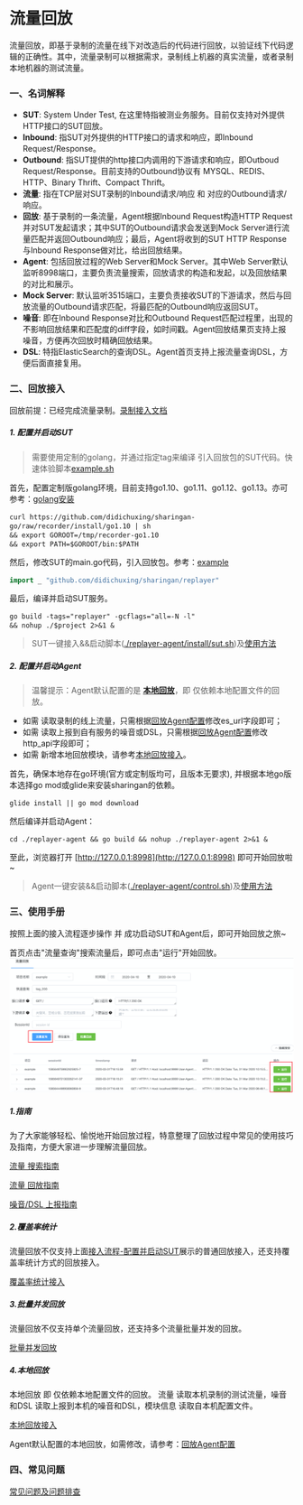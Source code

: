 # 流量回放

流量回放，即基于录制的流量在线下对改造后的代码进行回放，以验证线下代码逻辑的正确性。其中，流量录制可以根据需求，录制线上机器的真实流量，或者录制本地机器的测试流量。

### 一、名词解释
* **SUT**: System Under Test, 在这里特指被测业务服务。目前仅支持对外提供HTTP接口的SUT回放。
* **Inbound**: 指SUT对外提供的HTTP接口的请求和响应，即Inbound Request/Response。
* **Outbound**: 指SUT提供的http接口内调用的下游请求和响应，即Outboud Request/Response。目前支持的Outbound协议有 MYSQL、REDIS、HTTP、Binary Thrift、Compact Thrift。
* **流量**: 指在TCP层对SUT录制的Inbound请求/响应 和 对应的Outbound请求/响应。
* **回放**: 基于录制的一条流量，Agent根据Inbound Request构造HTTP Request并对SUT发起请求；其中SUT的Outbound请求会发送到Mock Server进行流量匹配并返回Outbound响应；最后，Agent将收到的SUT HTTP Response与Inbound Response做对比，给出回放结果。
* **Agent**: 包括回放过程的Web Server和Mock Server。其中Web Server默认监听8998端口，主要负责流量搜索，回放请求的构造和发起，以及回放结果的对比和展示。
* **Mock Server**: 默认监听3515端口，主要负责接收SUT的下游请求，然后与回放流量的Outbound请求匹配，将最匹配的Outbound响应返回SUT。
* **噪音**: 即在Inbound Response对比和Outbound Request匹配过程里，出现的不影响回放结果和匹配度的diff字段，如时间戳。Agent回放结果页支持上报噪音，方便再次回放时精确回放结果。
* **DSL**: 特指ElasticSearch的查询DSL。Agent首页支持上报流量查询DSL，方便后面直接复用。

### 二、回放接入

回放前提：已经完成流量录制。[录制接入文档](../recorder/README.md)

##### 1. 配置并启动SUT

> 需要使用定制的golang，并通过指定tag来编译 引入回放包的SUT代码。快速体验脚本[example.sh](../../example/example.sh)

首先，配置定制版golang环境，目前支持go1.10、go1.11、go1.12、go1.13。亦可参考：[golang安装](https://github.com/didichuxing/sharingan-go)
```shell script
curl https://github.com/didichuxing/sharingan-go/raw/recorder/install/go1.10 | sh
&& export GOROOT=/tmp/recorder-go1.10
&& export PATH=$GOROOT/bin:$PATH
```

然后，修改SUT的main.go代码，引入回放包。参考：[example](../../example/replayer/main.go)
```go
import _ "github.com/didichuxing/sharingan/replayer"
```

最后，编译并启动SUT服务。
```shell script
go build -tags="replayer" -gcflags="all=-N -l"
&& nohup ./$project 2>&1 &
```
> SUT一键接入&&启动脚本([./replayer-agent/install/sut.sh](../../replayer-agent/install/sut.sh))及[使用方法](./replayer-sut.md)

##### 2. 配置并启动Agent

> 温馨提示：Agent默认配置的是 **[本地回放](#4本地回放)**，即 仅依赖本地配置文件的回放。
* 如需 读取录制的线上流量，只需根据[回放Agent配置](./replayer-conf.md#5-es_url)修改es_url字段即可；
* 如需 读取上报到自有服务的噪音或DSL，只需根据[回放Agent配置](./replayer-conf.md#4-http_api)修改http_api字段即可；
* 如需 新增本地回放模块，请参考[本地回放接入](./replayer-local.md)。

首先，确保本地存在go环境(官方或定制版均可，且版本无要求), 并根据本地go版本选择go mod或glide来安装sharingan的依赖。
```shell script
glide install || go mod download
```
然后编译并启动Agent：
```shell script
cd ./replayer-agent && go build && nohup ./replayer-agent 2>&1 &
```

至此，浏览器打开 [http://127.0.0.1:8998](http://127.0.0.1:8998) 即可开始回放啦~

> Agent一键安装&&启动脚本([./replayer-agent/control.sh](../../replayer-agent/control.sh))及[使用方法](./replayer-agent.md)

### 三、使用手册

按照上面的接入流程逐步操作 并 成功启动SUT和Agent后，即可开始回放之旅~

首页点击"流量查询"搜索流量后，即可点击"运行"开始回放。
![web_index](../images/web_index.png)

##### 1.指南

为了大家能够轻松、愉悦地开始回放过程，特意整理了回放过程中常见的使用技巧及指南，方便大家进一步理解流量回放。

[流量 搜索指南](./guide/search.md)

[流量 回放指南](./guide/replay.md)

[噪音/DSL 上报指南](./guide/report.md)

##### 2.覆盖率统计

流量回放不仅支持上面[接入流程-配置并启动SUT](#1-配置并启动sut)展示的普通回放接入，还支持覆盖率统计方式的回放接入。

[覆盖率统计接入](./replayer-codecov.md)

##### 3.批量并发回放

流量回放不仅支持单个流量回放，还支持多个流量批量并发的回放。

[批量并发回放](./replayer-parallel.md)

##### 4.本地回放
本地回放 即 仅依赖本地配置文件的回放。 流量 读取本机录制的测试流量，噪音和DSL 读取上报到本机的噪音和DSL，模块信息 读取自本机配置文件。

[本地回放接入](./replayer-local.md)

Agent默认配置的本地回放，如需修改，请参考：[回放Agent配置](./replayer-conf.md#4-http_api)

### 四、常见问题
[常见问题及问题排查](./guide/troubleshoot.md)
